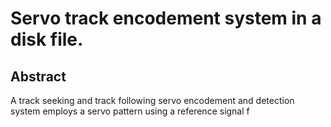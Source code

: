 # Servo track encodement system in a disk file.

## Abstract
A track seeking and track following servo encodement and detection system employs a servo pattern using a reference signal f